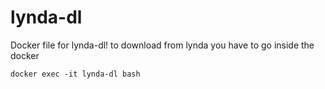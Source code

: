 # lynda-dl

Docker file for lynda-dl! 
to download from lynda you have to go inside the docker 

``` docker exec -it lynda-dl bash ```

